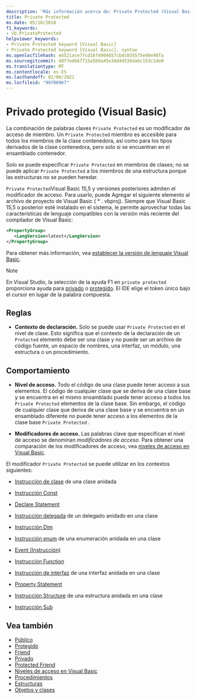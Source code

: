 ```yaml
---
description: 'Más información acerca de: Private Protected (Visual Basic)'
title: Private Protected
ms.date: 05/10/2018
f1_keywords:
- vb.PrivateProtected
helpviewer_keywords:
- Private Protected keyword [Visual Basic]
- Private Protected keyword [Visual Basic], syntax
ms.openlocfilehash: eb521ace77cd16f4904657cbdc035575e98e98fa
ms.sourcegitcommit: ddf7edb67715a5b9a45e3dd44536dabc153c1de0
ms.translationtype: MT
ms.contentlocale: es-ES
ms.lasthandoff: 02/06/2021
ms.locfileid: "99700967"
---
```

# <a name="private-protected-visual-basic"></a>Privado protegido (Visual Basic)

La combinación de palabras claves `Private Protected` es un modificador de acceso de miembro. Un `Private Protected` miembro es accesible para todos los miembros de la clase contenedora, así como para los tipos derivados de la clase contenedora, pero solo si se encuentran en el ensamblado contenedor.

Solo se puede especificar `Private Protected` en miembros de clases; no se puede aplicar `Private Protected` a los miembros de una estructura porque las estructuras no se pueden heredar.

`Private Protected`Visual Basic 15,5 y versiones posteriores admiten el modificador de acceso. Para usarlo, puede Agregar el siguiente elemento al archivo de proyecto de Visual Basic ( \* . vbproj). Siempre que Visual Basic 15,5 o posterior esté instalado en el sistema, le permite aprovechar todas las características de lenguaje compatibles con la versión más reciente del compilador de Visual Basic:

```xml
<PropertyGroup>
   <LangVersion>latest</LangVersion>
</PropertyGroup>
```

Para obtener más información, vea [establecer la versión de lenguaje Visual Basic](../configure-language-version.md).

> [!NOTE]
> En Visual Studio, la selección de la ayuda F1 en `private protected` proporciona ayuda para [privado](private.md) o [protegido](protected.md). El IDE elige el token único bajo el cursor en lugar de la palabra compuesta.

## <a name="rules"></a>Reglas

- **Contexto de declaración.** Solo se puede usar `Private Protected` en el nivel de clase. Esto significa que el contexto de la declaración de un `Protected` elemento debe ser una clase y no puede ser un archivo de código fuente, un espacio de nombres, una interfaz, un módulo, una estructura o un procedimiento.

## <a name="behavior"></a>Comportamiento

- **Nivel de acceso.** Todo el código de una clase puede tener acceso a sus elementos. El código de cualquier clase que se deriva de una clase base y se encuentra en el mismo ensamblado puede tener acceso a todos los `Private Protected` elementos de la clase base. Sin embargo, el código de cualquier clase que deriva de una clase base y se encuentra en un ensamblado diferente no puede tener acceso a los elementos de la clase base `Private Protected` .

- **Modificadores de acceso.** Las palabras clave que especifican el nivel de acceso se denominan *modificadores de acceso*. Para obtener una comparación de los modificadores de acceso, vea [niveles de acceso en Visual Basic](../../programming-guide/language-features/declared-elements/access-levels.md).

El modificador `Private Protected` se puede utilizar en los contextos siguientes:

- [Instrucción de clase](../statements/class-statement.md) de una clase anidada

- [Instrucción Const](../statements/const-statement.md)

- [Declare Statement](../statements/declare-statement.md)

- [Instrucción delegada](../statements/delegate-statement.md) de un delegado anidado en una clase

- [Instrucción Dim](../statements/dim-statement.md)

- [Instrucción enum](../statements/enum-statement.md) de una enumeración anidada en una clase

- [Event (Instrucción)](../statements/event-statement.md)

- [Instrucción Function](../statements/function-statement.md)

- [Instrucción de interfaz](../statements/interface-statement.md) de una interfaz anidada en una clase

- [Property Statement](../statements/property-statement.md)

- [Instrucción Structure](../statements/structure-statement.md) de una estructura anidada en una clase

- [Instrucción Sub](../statements/sub-statement.md)

## <a name="see-also"></a>Vea también

- [Público](public.md)
- [Protegido](protected.md)
- [Friend](friend.md)
- [Privado](private.md)
- [Protected Friend](./protected-friend.md)
- [Niveles de acceso en Visual Basic](../../programming-guide/language-features/declared-elements/access-levels.md)
- [Procedimientos](../../programming-guide/language-features/procedures/index.md)
- [Estructuras](../../programming-guide/language-features/data-types/structures.md)
- [Objetos y clases](../../programming-guide/language-features/objects-and-classes/index.md)

